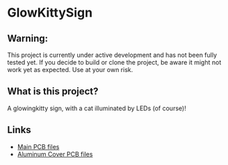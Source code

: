 # GlowKittySign

## Warning:

This project is currently under active development and has not been fully tested yet. If you decide to build or clone the project, be aware it might not work yet as expected. Use at your own risk.

## What is this project?

A glowingkitty sign, with a cat illuminated by LEDs (of course)!

## Links

- [Main PCB files](https://github.com/glowingkitty/GlowKittySign/tree/main/Main%20PCB)
- [Aluminum Cover PCB files](https://github.com/glowingkitty/GlowKittySign/tree/main/AluminumCover%20PCB)